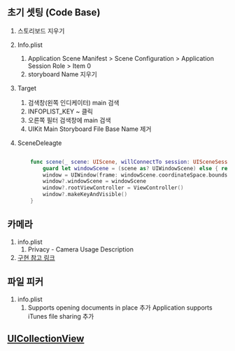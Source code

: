
## 초기 셋팅 (Code Base)


1. 스토리보드 지우기

2. Info.plist 
    1. Application Scene Manifest  > Scene Configuration > Application Session Role > Item 0
    3. storyboard Name  지우기

3. Target 
    1. 검색창(왼쪽 인디케이터) main 검색 
    2. INFOPLIST_KEY ~ 클릭 
    3. 오른쪽 필터 검색창에 main 검색
    4. UIKit Main Storyboard File Base Name 제거 

4. SceneDeleagte
    ```swift

        func scene(_ scene: UIScene, willConnectTo session: UISceneSession, options connectionOptions: UIScene.ConnectionOptions) {
            guard let windowScene = (scene as? UIWindowScene) else { return }
            window = UIWindow(frame: windowScene.coordinateSpace.bounds)
            window?.windowScene = windowScene
            window?.rootViewController = ViewController()
            window?.makeKeyAndVisible()
        }


    ```

## 카메라
1. info.plist
    1. Privacy - Camera Usage Description
2. [구현 참고 링크](https://yagom.net/forums/topic/%EC%B9%B4%EB%A9%94%EB%9D%BC-%EC%96%B4%ED%94%8C-%EB%A7%8C%EB%93%A4%EA%B8%B0-3%ED%8E%B8/)
    

## 파일 피커
1. info.plist
    1. Supports opening documents in place 추가
    Application supports iTunes file sharing 추가


## [UICollectionView](https://k-elon.tistory.com/25)
